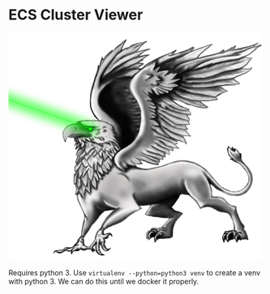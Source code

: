 ECS Cluster Viewer
==================

<img src="/mascot.png?raw=true" width="500">

Requires python 3. Use  `virtualenv --python=python3 venv` to create a venv with python 3. We can do this until we docker it properly.
